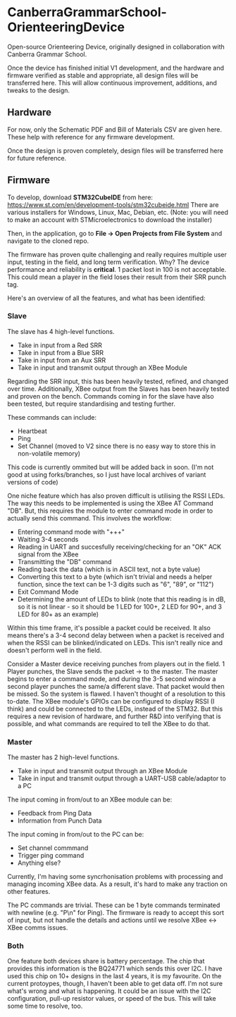 # CanberraGrammarSchool-OrienteeringDevice
Open-source Orienteering Device, originally designed in collaboration with Canberra Grammar School.

Once the device has finished initial V1 development, and the hardware and firmware verified as stable and appropriate, all design files will be transferred here.
This will allow continuous improvement, additions, and tweaks to the design.

## Hardware
For now, only the Schematic PDF and Bill of Materials CSV are given here.
These help with reference for any firmware development.

Once the design is proven completely, design files will be transferred here for future reference.

## Firmware
To develop, download **STM32CubeIDE** from here: https://www.st.com/en/development-tools/stm32cubeide.html
There are various installers for Windows, Linux, Mac, Debian, etc.
(Note: you will need to make an account with STMicroelectronics to download the installer)

Then, in the application, go to **File -> Open Projects from File System** and navigate to the cloned repo.

The firmware has proven quite challenging and really requires multiple user input, testing in the field, and long term verification.
Why?
The device performance and reliability is **critical**. 
1 packet lost in 100 is not acceptable. This could mean a player in the field loses their result from their SRR punch tag.

Here's an overview of all the features, and what has been identified:

### Slave
The slave has 4 high-level functions.

 * Take in input from a Red SRR
 * Take in input from a Blue SRR
 * Take in input from an Aux SRR
 * Take in input and transmit output through an XBee Module

Regarding the SRR input, this has been heavily tested, refined, and changed over time.
Additionally, XBee output from the Slaves has been heavily tested and proven on the bench.
Commands coming in for the slave have also been tested, but require standardising and testing further.

These commands can include:
 * Heartbeat
 * Ping
 * Set Channel (moved to V2 since there is no easy way to store this in non-volatile memory)
 
This code is currently ommited but will be added back in soon.
(I'm not good at using forks/branches, so I just have local archives of variant versions of code)

One niche feature which has also proven difficult is utilising the RSSI LEDs.
The way this needs to be implemented is using the XBee AT Command "DB".
But, this requires the module to enter command mode in order to actually send this command.
This involves the workflow:

 * Entering command mode with "+++"
 * Waiting 3-4 seconds
 * Reading in UART and succesfully receiving/checking for an "OK" ACK signal from the XBee
 * Transmitting the "DB" command
 * Reading back the data (which is in ASCII text, not a byte value)
 * Converting this text to a byte (which isn't trivial and needs a helper function, since the text can be 1-3 digits such as "6", "89", or "112")
 * Exit Command Mode
 * Determining the amount of LEDs to blink (note that this reading is in dB, so it is not linear - so it should be 1 LED for 100+, 2 LED for 90+, and 3 LED for 80+ as an example)
 
Within this time frame, it's possible a packet could be received.
It also means there's a 3-4 second delay between when a packet is received and when the RSSI can be blinked/indicated on LEDs.
This isn't really nice and doesn't perform well in the field.

Consider a Master device receiving punches from players out in the field.
1 Player punches, the Slave sends the packet -> to the master. 
The master begins to enter a command mode, and during the 3-5 second window a second player punches the same/a different slave.
That packet would then be missed. So the system is flawed.
I haven't thought of a resolution to this to-date.
The XBee module's GPIOs can be configured to display RSSI (I think) and could be connected to the LEDs, instead of the STM32.
But this requires a new revision of hardware, and further R&D into verifying that is possible, and what commands are required to tell the XBee to do that.

### Master
The master has 2 high-level functions.

 * Take in input and transmit output through an XBee Module
 * Take in input and transmit output through a UART-USB cable/adaptor to a PC
 
The input coming in from/out to an XBee module can be:
 * Feedback from Ping Data
 * Information from Punch Data
 
 The input coming in from/out to the PC can be:
 * Set channel commmand
 * Trigger ping command
 * Anything else?
 
 Currently, I'm having some syncrhonisation problems with processing and managing incoming XBee data.
 As a result, it's hard to make any traction on other features.
 
 The PC commands are trivial.
 These can be 1 byte commands terminated with newline (e.g. "P\n" for Ping).
 The firmware is ready to accept this sort of input, but not handle the details and actions until we resolve XBee <-> XBee comms issues.
 
 ### Both
 One feature both devices share is battery percentage.
 The chip that provides this information is the BQ24771 which sends this over I2C.
 I have used this chip on 10+ designs in the last 4 years, it is my favourite.
 On the current protoypes, though, I haven't been able to get data off.
 I'm not sure what's wrong and what is happening. It could be an issue with the I2C configuration, pull-up resistor values, or speed of the bus.
 This will take some time to resolve, too.
